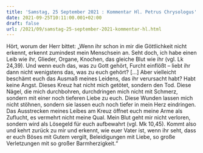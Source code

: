 ```yaml
---
title: 'Samstag, 25 September 2021 : Kommentar Hl. Petrus Chrysologus'
date: 2021-09-25T10:11:00.001+02:00
draft: false
url: /2021/09/samstag-25-september-2021-kommentar-hl.html
---
```


Hört, worum der Herr bittet: „Wenn ihr schon in mir die Göttlichkeit nicht erkennt, erkennt zumindest mein Menschsein an. Seht doch, ich habe einen Leib wie ihr, Glieder, Organe, Knochen, das gleiche Blut wie ihr (vgl. Lk 24,39). Und wenn euch das, was zu Gott gehört, Furcht einflößt – liebt ihr dann nicht wenigstens das, was zu euch gehört? \[…\] Aber vielleicht beschämt euch das Ausmaß meines Leidens, das ihr verursacht habt? Habt keine Angst. Dieses Kreuz hat nicht mich getötet, sondern den Tod. Diese Nägel, die mich durchbohren, durchdringen mich nicht mit Schmerz, sondern mit einer noch tieferen Liebe zu euch. Diese Wunden lassen mich nicht stöhnen, sondern sie lassen euch noch tiefer in mein Herz eindringen. Das Ausstrecken meines Leibes am Kreuz öffnet euch meine Arme als Zuflucht, es vermehrt nicht meine Qual. Mein Blut geht mir nicht verloren, sondern wird als Lösegeld für euch aufbewahrt (vgl. Mk 10,45). Kommt also und kehrt zurück zu mir und erkennt, wie euer Vater ist, wenn ihr seht, dass er euch Böses mit Gutem vergilt, Beleidigungen mit Liebe, so große Verletzungen mit so großer Barmherzigkeit.“